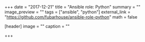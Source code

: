 +++
date = "2017-12-21"
title = "Ansible role: Python"
summary = ""
image_preview = ""
tags = ["ansible", "python"]
external_link = "https://github.com/fubarhouse/ansible-role-python"
math = false

[header]
image = ""
caption = ""

+++
